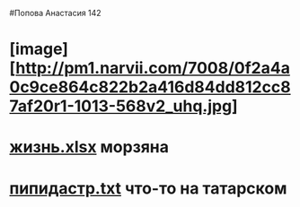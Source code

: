 #Попова Анастасия 142
# [image][http://pm1.narvii.com/7008/0f2a4a0c9ce864c822b2a416d84dd812cc87af20r1-1013-568v2_uhq.jpg]
# [жизнь.xlsx](https://github.com/oxxrayy/popova142/files/9670227/23232.xlsx)   морзяна 
# [пипидастр.txt](https://github.com/oxxrayy/popova142/files/9670250/default.txt) что-то на татарском 
